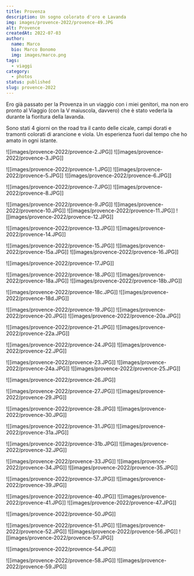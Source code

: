 ```yaml
---
title: Provenza
description: Un sogno colorato d'oro e Lavanda
img: images/provence-2022/provence-49.JPG
alt: Provence
createdAt: 2022-07-03
author:
  name: Marco
  bio: Marco Bonomo
  img: images/marco.png
tags:
  - viaggi
category:
  - photos
status: published
slug: provence-2022
---
```


Ero già passato per la Provenza in un viaggio con i miei genitori, ma non ero pronto al Viaggio (con la V maiuscola, davvero) che è stato vederla la durante la fioritura della lavanda.

Sono stati 4 giorni on the road tra il canto delle cicale, campi dorati e tramonti colorati di arancione e viola. 
Un esperienza fuori dal tempo che ho amato in ogni istante.


![[images/provence-2022/provence-2.JPG]]
![[images/provence-2022/provence-3.JPG]]


![[images/provence-2022/provence-1.JPG]]
![[images/provence-2022/provence-5.JPG]]
![[images/provence-2022/provence-6.JPG]]


![[images/provence-2022/provence-7.JPG]]
![[images/provence-2022/provence-8.JPG]]


![[images/provence-2022/provence-9.JPG]]
![[images/provence-2022/provence-10.JPG]]
![[images/provence-2022/provence-11.JPG]]
![[images/provence-2022/provence-12.JPG]]


![[images/provence-2022/provence-13.JPG]]
![[images/provence-2022/provence-14.JPG]]


![[images/provence-2022/provence-15.JPG]]
![[images/provence-2022/provence-15a.JPG]]
![[images/provence-2022/provence-16.JPG]]


![[images/provence-2022/provence-17.JPG]]


![[images/provence-2022/provence-18.JPG]]
![[images/provence-2022/provence-18a.JPG]]
![[images/provence-2022/provence-18b.JPG]]


![[images/provence-2022/provence-18c.JPG]]
![[images/provence-2022/provence-18d.JPG]]


![[images/provence-2022/provence-19.JPG]]
![[images/provence-2022/provence-20.JPG]]
![[images/provence-2022/provence-20a.JPG]]


![[images/provence-2022/provence-21.JPG]]
![[images/provence-2022/provence-22a.JPG]]


![[images/provence-2022/provence-24.JPG]]
![[images/provence-2022/provence-22.JPG]]


![[images/provence-2022/provence-23.JPG]]
![[images/provence-2022/provence-24a.JPG]]
![[images/provence-2022/provence-25.JPG]]


![[images/provence-2022/provence-26.JPG]]


![[images/provence-2022/provence-27.JPG]]
![[images/provence-2022/provence-29.JPG]]


![[images/provence-2022/provence-28.JPG]]
![[images/provence-2022/provence-30.JPG]]


![[images/provence-2022/provence-31.JPG]]
![[images/provence-2022/provence-31a.JPG]]


![[images/provence-2022/provence-31b.JPG]]
![[images/provence-2022/provence-32.JPG]]


![[images/provence-2022/provence-33.JPG]]
![[images/provence-2022/provence-34.JPG]]
![[images/provence-2022/provence-35.JPG]]


![[images/provence-2022/provence-37.JPG]]
![[images/provence-2022/provence-39.JPG]]


![[images/provence-2022/provence-40.JPG]]
![[images/provence-2022/provence-41.JPG]]
![[images/provence-2022/provence-47.JPG]]


![[images/provence-2022/provence-50.JPG]]


![[images/provence-2022/provence-51.JPG]]
![[images/provence-2022/provence-52.JPG]]
![[images/provence-2022/provence-56.JPG]]
![[images/provence-2022/provence-57.JPG]]


![[images/provence-2022/provence-54.JPG]]


![[images/provence-2022/provence-58.JPG]]
![[images/provence-2022/provence-59.JPG]]

